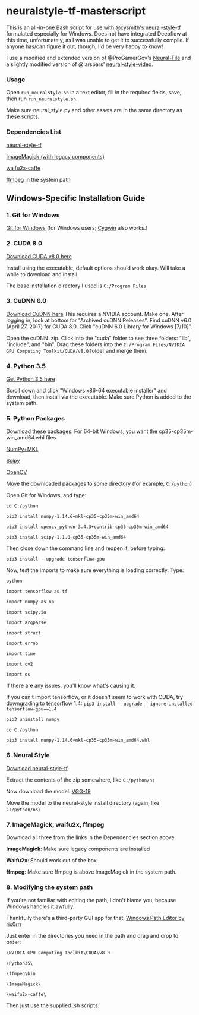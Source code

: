 # neuralstyle-tf-masterscript
This is an all-in-one Bash script for use with @cysmith's [neural-style-tf](https://github.com/cysmith/neural-style-tf) formulated especially for Windows. Does not have integrated Deepflow at this time, unfortunately, as I was unable to get it to successfully compile. If anyone has/can figure it out, though, I'd be very happy to know!

I use a modified and extended version of @ProGamerGov's [Neural-Tile](https://github.com/ProGamerGov/Neural-Tile) and a slightly modified version of @larspars' [neural-style-video](https://github.com/larspars/neural-style-video).

### Usage
Open `run_neuralstyle.sh` in a text editor, fill in the required fields, save, then run `run_neuralstyle.sh`.

Make sure neural_style.py and other assets are in the same directory as these scripts.

### Dependencies List
[neural-style-tf](https://github.com/cysmith/neural-style-tf)

[ImageMagick (with legacy components)](https://www.imagemagick.org/script/index.php)

[waifu2x-caffe](https://github.com/lltcggie/waifu2x-caffe)

[ffmpeg](https://ffmpeg.org/) in the system path

## Windows-Specific Installation Guide
### 1. Git for Windows
[Git for Windows](https://git-scm.com/download/win) (for Windows users; [Cygwin](https://www.cygwin.com/) also works.)

### 2. CUDA 8.0
[Download CUDA v8.0 here](https://developer.nvidia.com/cuda-80-ga2-download-archive)

Install using the executable, default options should work okay. Will take a while to download and install.

The base installation directory I used is `C:/Program Files`

### 3. CuDNN 6.0
[Download CuDNN here](https://developer.nvidia.com/cudnn)
This requires a NVIDIA account. Make one. After logging in, look at bottom for "Archived cuDNN Releases". Find cuDNN v6.0 (April 27, 2017) for CUDA 8.0. Click "cuDNN 6.0 Library for Windows [7/10]".

Open the cuDNN .zip. Click into the "cuda" folder to see three folders: "lib", "include", and "bin". Drag these folders into the `C:/Program Files/NVIDIA GPU Computing Toolkit/CUDA/v8.0` folder and merge them.

### 4. Python 3.5
[Get Python 3.5 here](https://www.python.org/downloads/release/python-352/)

Scroll down and click "Windows x86-64 executable installer" and download, then install via the executable. Make sure Python is added to the system path.

### 5. Python Packages
Download these packages. For 64-bit Windows, you want the cp35-cp35m-win_amd64.whl files.

[NumPy+MKL](https://www.lfd.uci.edu/~gohlke/pythonlibs/#numpy)

[Scipy](https://www.lfd.uci.edu/~gohlke/pythonlibs/#scipy)

[OpenCV](https://www.lfd.uci.edu/~gohlke/pythonlibs/#opencv)

Move the downloaded packages to some directory (for example, `C:/python`)

Open Git for Windows, and type:

`cd C:/python`

`pip3 install numpy-1.14.6+mkl-cp35-cp35m-win_amd64`

`pip3 install opencv_python-3.4.3+contrib-cp35-cp35m-win_amd64`

`pip3 install scipy-1.1.0-cp35-cp35m-win_amd64`

Then close down the command line and reopen it, before typing:

`pip3 install --upgrade tensorflow-gpu`

Now, test the imports to make sure everything is loading correctly. Type:

`python`

`import tensorflow as tf`

`import numpy as np`

`import scipy.io`

`import argparse`

`import struct`

`import errno`

`import time`

`import cv2`

`import os`

If there are any issues, you'll know what's causing it. 

If you can't import tensorflow, or it doesn't seem to work with CUDA, try downgrading to tensorflow 1.4:
`pip3 install --upgrade --ignore-installed tensorflow-gpu==1.4`

`pip3 uninstall numpy`

`cd C:/python`

`pip3 install numpy-1.14.6+mkl-cp35-cp35m-win_amd64.whl`

### 6. Neural Style
[Download neural-style-tf](https://github.com/cysmith/neural-style-tf)

Extract the contents of the zip somewhere, like `C:/python/ns`

Now download the model: [VGG-19](http://www.vlfeat.org/matconvnet/models/imagenet-vgg-verydeep-19.mat)

Move the model to the neural-style install directory (again, like `C:/python/ns`)

### 7. ImageMagick, waifu2x, ffmpeg
Download all three from the links in the Dependencies section above. 

**ImageMagick**: Make sure legacy components are installed

**Waifu2x**: Should work out of the box

**ffmpeg**: Make sure ffmpeg is above ImageMagick in the system path.

### 8. Modifying the system path
If you're not familiar with editing the path, I don't blame you, because Windows handles it awfully.

Thankfully there's a third-party GUI app for that: [Windows Path Editor by rix0rrr](https://rix0rrr.github.io/WindowsPathEditor/)

Just enter in the directories you need in the path and drag and drop to order:

`\NVIDIA GPU Computing Toolkit\CUDA\v8.0`

`\Python35\`

`\ffmpeg\bin`

`\ImageMagick\`

`\waifu2x-caffe\`

Then just use the supplied .sh scripts.
